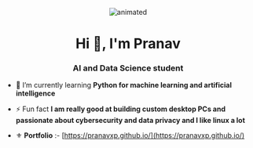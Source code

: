 <p align="center">
  <img src="https://media.giphy.com/media/v1.Y2lkPTc5MGI3NjExNmZlNDk0MGI2MDkyZTE1ODAxOTNjMzI1NjYwZGJjODZkMDVhNTI5NyZjdD1n/Nx0rz3jtxtEre/giphy.gif" alt="animated" />
</p>

<h1 align="center">Hi 👋, I'm Pranav</h1>
<h3 align="center">AI and Data Science student </h3>


- 🌱 I’m currently learning **Python for machine learning and artificial intelligence**

- ⚡ Fun fact **I am really good at building custom desktop PCs and passionate about cybersecurity and data privacy and I like linux a lot**

- ⚜️ **Portfolio** :- [https://pranavxp.github.io/](https://pranavxp.github.io/)
